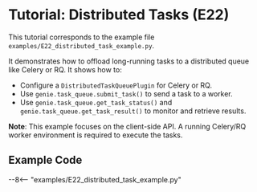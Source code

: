 # Tutorial: Distributed Tasks (E22)

This tutorial corresponds to the example file `examples/E22_distributed_task_example.py`.

It demonstrates how to offload long-running tasks to a distributed queue like Celery or RQ. It shows how to:
- Configure a `DistributedTaskQueuePlugin` for Celery or RQ.
- Use `genie.task_queue.submit_task()` to send a task to a worker.
- Use `genie.task_queue.get_task_status()` and `genie.task_queue.get_task_result()` to monitor and retrieve results.

**Note**: This example focuses on the client-side API. A running Celery/RQ worker environment is required to execute the tasks.

## Example Code

--8<-- "examples/E22_distributed_task_example.py"
